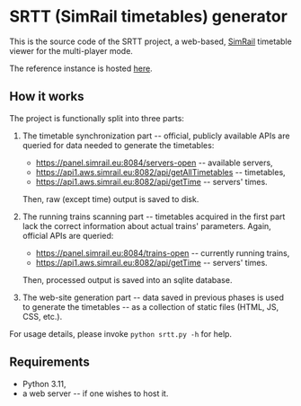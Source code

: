 # SRTT (SimRail timetables) generator

This is the source code of the SRTT project, a web-based,
[SimRail](https://simrail.eu/pl/gry/simrail-2021) timetable viewer for
the multi-player mode.

The reference instance is hosted [here](https://srtt.sokora.dev/).

## How it works

The project is functionally split into three parts:

1) The timetable synchronization part -- official, publicly
   available APIs are queried for data needed to generate the
   timetables:

   * https://panel.simrail.eu:8084/servers-open -- available servers,
   * https://api1.aws.simrail.eu:8082/api/getAllTimetables -- timetables,
   * https://api1.aws.simrail.eu:8082/api/getTime -- servers' times.

   Then, raw (except time) output is saved to disk.

2) The running trains scanning part -- timetables acquired in the
   first part lack the correct information about actual trains'
   parameters. Again, official APIs are queried:

   * https://panel.simrail.eu:8084/trains-open -- currently running trains,
   * https://api1.aws.simrail.eu:8082/api/getTime -- servers' times.

   Then, processed output is saved into an sqlite database.

3) The web-site generation part -- data saved in previous phases is
   used to generate the timetables -- as a collection of static files
   (HTML, JS, CSS, etc.).

For usage details, please invoke `python srtt.py -h` for help.

## Requirements

* Python 3.11,
* a web server -- if one wishes to host it.
